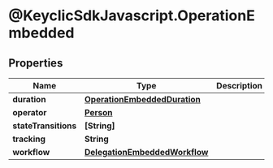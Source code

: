 # @KeyclicSdkJavascript.OperationEmbedded

## Properties
Name | Type | Description | Notes
------------ | ------------- | ------------- | -------------
**duration** | [**OperationEmbeddedDuration**](OperationEmbeddedDuration.md) |  | [optional] 
**operator** | [**Person**](Person.md) |  | [optional] 
**stateTransitions** | **[String]** |  | [optional] 
**tracking** | **String** |  | [optional] 
**workflow** | [**DelegationEmbeddedWorkflow**](DelegationEmbeddedWorkflow.md) |  | [optional] 


